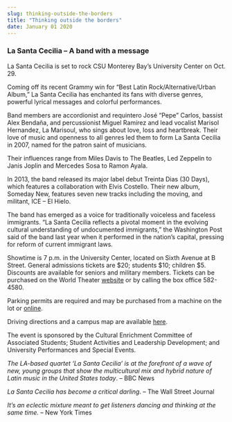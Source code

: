 ```yaml
---
slug: thinking-outside-the-borders
title: "Thinking outside the borders"
date: January 01 2020
---
```


 
<h3>La Santa Cecilia – A band with a message</h3>
<p>
  La Santa Cecilia is set to rock CSU Monterey Bay’s University Center on Oct.
  29.
</p>
<p>
  Coming off its recent Grammy win for “Best Latin Rock/Alternative/Urban
  Album,” La Santa Cecilia has enchanted its fans with diverse genres, powerful
  lyrical messages and colorful performances.
</p>
<p>
  Band members are accordionist and requintero José “Pepe” Carlos, bassist Alex
  Bendaña, and percussionist Miguel Ramirez and lead vocalist Marisol Hernandez,
  La Marisoul, who sings about love, loss and heartbreak. Their love of music
  and openness to all genres led them to form La Santa Cecilia in 2007, named
  for the patron saint of musicians.
</p>
<p>
  Their influences range from Miles Davis to The Beatles, Led Zeppelin to Janis
  Joplin and Mercedes Sosa to Ramon Ayala.
</p>
<p>
  In 2013, the band released its major label debut Treinta Dias (30 Days), which
  features a collaboration with Elvis Costello. Their new album, Someday New,
  features seven new tracks including the moving, and militant, ICE – El Hielo.
</p>
<p>
  The band has emerged as a voice for traditionally voiceless and faceless
  immigrants. “La Santa Cecilia reflects a pivotal moment in the evolving
  cultural understanding of undocumented immigrants,” the Washington Post said
  of the band last year when it performed in the nation’s capital, pressing for
  reform of current immigrant laws.
</p>
<p>
  Showtime is 7 p.m. in the University Center, located on Sixth Avenue at B
  Street. General admissions tickets are $20; students $10; children $5.
  Discounts are available for seniors and military members. Tickets can be
  purchased on the World Theater
  <a href="https://worldtheater.csumb.edu">website</a> or by calling the box
  office 582-4580.
</p>
<p>
  Parking permits are required and may be purchased from a machine on the lot or
  <a href="https://parking.csumb.edu/buy-permit">online</a>.
</p>
<p>
  Driving directions and a campus map are available
  <a href="https://csumb.edu/maps">here</a>.
</p>
<p>
  The event is sponsored by the Cultural Enrichment Committee of Associated
  Students; Student Activities and Leadership Development; and University
  Performances and Special Events.
</p>
<p>
  <em
    >The LA-based quartet ‘La Santa Cecilia’ is at the forefront of a wave of
    new, young groups that show the multicultural mix and hybrid nature of Latin
    music in the United States today</em
  >. – BBC News
</p>
<p>
  <em>La Santa Cecilia has become a critical darling</em>. – The Wall Street
  Journal
</p>
<p>
  <em
    >It’s an eclectic mixture meant to get listeners dancing and thinking at the
    same time.</em
  >
  – New York Times
</p>
<p></p>
 
